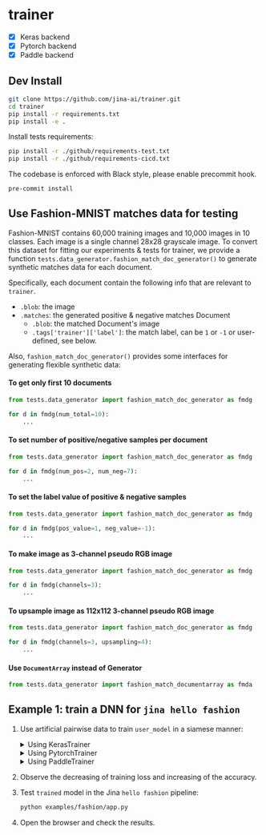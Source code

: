 # trainer

- [x] Keras backend
- [x] Pytorch backend
- [x] Paddle backend

## Dev Install

```bash
git clone https://github.com/jina-ai/trainer.git
cd trainer
pip install -r requirements.txt
pip install -e .
```

Install tests requirements:

```bash
pip install -r ./github/requirements-test.txt
pip install -r ./github/requirements-cicd.txt
```

The codebase is enforced with Black style, please enable precommit hook.

```bash
pre-commit install
```


## Use Fashion-MNIST matches data for testing

Fashion-MNIST contains 60,000 training images and 10,000 images in 10 classes. Each image is a single channel 28x28 grayscale image. To convert this dataset for fitting our experiments & tests for trainer, we provide a function `tests.data_generator.fashion_match_doc_generator()` to generate synthetic matches data for each document.

Specifically, each document contain the following info that are relevant to `trainer`.

  - `.blob`: the image
  - `.matches`: the generated positive & negative matches Document
    - `.blob`: the matched Document's image 
    - `.tags['trainer']['label']`: the match label, can be `1` or `-1` or user-defined, see below.

Also, `fashion_match_doc_generator()` provides some interfaces for generating flexible synthetic data:

#### To get only first 10 documents

```python
from tests.data_generator import fashion_match_doc_generator as fmdg

for d in fmdg(num_total=10):
    ...
```

#### To set number of positive/negative samples per document

```python
from tests.data_generator import fashion_match_doc_generator as fmdg

for d in fmdg(num_pos=2, num_neg=7):
    ...
```

#### To set the label value of positive & negative samples

```python
from tests.data_generator import fashion_match_doc_generator as fmdg

for d in fmdg(pos_value=1, neg_value=-1):
    ...
```

#### To make image as 3-channel pseudo RGB image

```python
from tests.data_generator import fashion_match_doc_generator as fmdg

for d in fmdg(channels=3):
    ...
```

#### To upsample image as 112x112 3-channel pseudo RGB image

```python
from tests.data_generator import fashion_match_doc_generator as fmdg

for d in fmdg(channels=3, upsampling=4):
    ...
```

#### Use `DocumentArray` instead of Generator

```python
from tests.data_generator import fashion_match_documentarray as fmda
```


## Example 1: train a DNN for `jina hello fashion`

1. Use artificial pairwise data to train `user_model` in a siamese manner:

   <details>
   <summary>Using KerasTrainer</summary>

   - build a simple dense network with bottleneck

      ```python
     import tensorflow as tf

     user_model = tf.keras.Sequential(
         [
             tf.keras.layers.Flatten(input_shape=(28, 28)),
             tf.keras.layers.Dense(128, activation='relu'),
             tf.keras.layers.Dense(32),
         ]
     )
     ```

   - wrap the user model with our trainer
      ```python
      from trainer.keras import KerasTrainer

      kt = KerasTrainer(user_model, head_layer='CosineLayer')
      ```

   - fit and save the checkpoint

      ```python
      from tests.data_generator import fashion_match_doc_generator as fmdg

      kt.fit(fmdg, epochs=1)
      kt.save('./examples/fashion/trained')
      ```

   </details>

   <details>
   <summary>Using PytorchTrainer</summary>

   - build a simple dense network with bottleneck:
       ```python
       import torch.nn as nn

       user_model = nn.Sequential(
           nn.Flatten(),
           nn.Linear(in_features=784, out_features=128),
           nn.ReLU(),
           nn.Linear(in_features=128, out_features=10)
       )
       ```

   - wrap the user model with our trainer:
       ```python
       from trainer.pytorch import PytorchTrainer

       pt = PytorchTrainer(user_model, head_layer='CosineLayer')
       ```

   - fit and save the checkpoint:

       ```python
       from tests.data_generator import fashion_match_documentarray as fmdg

       pt.fit(fmdg(num_total=50), epochs=10)
       pt.save('./examples/fashion/trained.pt')
       ```

   </details>

   <details>
   <summary>Using PaddleTrainer</summary>
   
    - build a simple dense network with bottleneck:
   
        ```python
        from paddle import nn
        user_model = nn.Sequential(
            nn.Flatten(start_axis=1),
            nn.Linear(in_features=784, out_features=128),
            nn.ReLU(),
            nn.Linear(in_features=128, out_features=32)
        )
        ```
    - wrap the user model with our trainer
   
        ```python
       from trainer.paddle import PaddleTrainer
      
       pt = PaddleTrainer(user_model, head_layer='CosineLayer')
       ```
      
    - fit and save the checkpoint
   
        ```python
       from tests.data_generator import fashion_match_documentarray as fmdg

       pt.fit(fmdg(num_total=50), epochs=10)
       
       from paddle.static import InputSpec
       x_spec = InputSpec(shape=[None, 28, 28], name='x')
       pt.save('examples/fashion/paddle_ckpt', input_spec=[x_spec])
       ```
   </details>

2. Observe the decreasing of training loss and increasing of the accuracy.

3. Test `trained` model in the Jina `hello fashion` pipeline:
    ```bash
    python examples/fashion/app.py
    ```

4. Open the browser and check the results.

    
